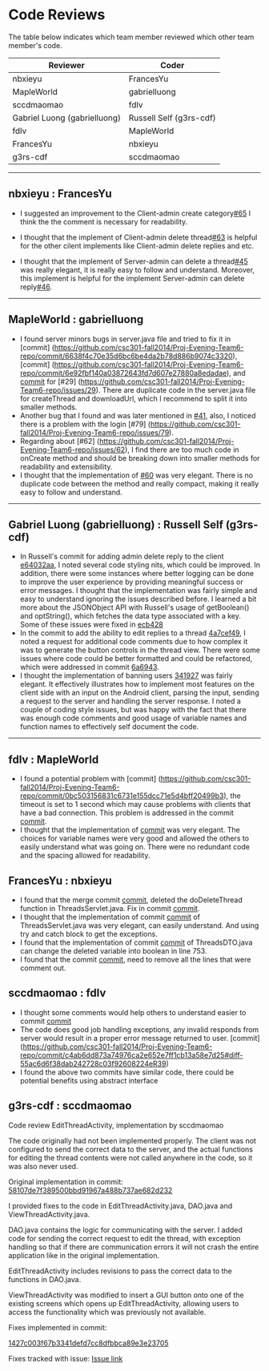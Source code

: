 # Code Reviews

The table below indicates which team member reviewed which other team member's code.

| Reviewer | Coder |
| -------- | ----- |
| nbxieyu |  FrancesYu |
| MapleWorld |  gabrielluong |
| sccdmaomao |  fdlv |
| Gabriel Luong (gabrielluong) |  Russell Self (g3rs-cdf) |
| fdlv |  MapleWorld |
| FrancesYu |  nbxieyu |
| g3rs-cdf | sccdmaomao|

-----

## nbxieyu : FrancesYu
* I suggested an improvement to the Client-admin create category[#65](https://github.com/csc301-fall2014/Proj-Evening-Team6-repo/commit/47feee433290f52080f76485e2e9d39f00734def)
  I think the the comment is necessary for  readability.

* I thought that  the implement of Client-admin delete thread[#63](https://github.com/csc301-fall2014/Proj-Evening-Team6-repo/commit/3ffa8ad4aeeea6a5b5562d8fa4842c10eff00095) is
helpful for the other cilent implements like Client-admin delete replies and etc.

* I thought that the implement of Server-admin can delete a thread[#45](https://github.com/csc301-fall2014/Proj-Evening-Team6-repo/commit/42f3333ccfacfbe462385e80775d48b6e835c17a)
was really elegant, it is really easy to follow and understand. Moreover, this implement is helpful for the
implement Server-admin can delete reply[#46](https://github.com/csc301-fall2014/Proj-Evening-Team6-repo/issues/46).


-----

## MapleWorld : gabrielluong

* I found server minors bugs in server.java file and tried to fix it in [commit] (https://github.com/csc301-fall2014/Proj-Evening-Team6-repo/commit/6638f4c70e35d6bc6be4da2b78d886b9074c3320), [commit] (https://github.com/csc301-fall2014/Proj-Evening-Team6-repo/commit/6e92fbf140a03872643fd7d607e27880a8edadae), and [commit](https://github.com/csc301-fall2014/Proj-Evening-Team6-repo/commit/e33fd90412810c7943dfb4ce32b30e40b1bd762c) for [#29] (https://github.com/csc301-fall2014/Proj-Evening-Team6-repo/issues/29). There are duplicate code in the server.java file for createThread and downloadUrl, which I recommend to split it into smaller methods.
* Another bug that I found and was later mentioned in [#41](https://github.com/csc301-fall2014/Proj-Evening-Team6-repo/issues/41), also, I noticed there is a problem with the login [#79] (https://github.com/csc301-fall2014/Proj-Evening-Team6-repo/issues/79).
* Regarding about [#62] (https://github.com/csc301-fall2014/Proj-Evening-Team6-repo/issues/62), I find there are too much code in onCreate method and should be breaking down into smaller methods for readability and extensibility.
* I thought that the implementation of [#60](https://github.com/csc301-fall2014/Proj-Evening-Team6-repo/issues/60) was very elegant. There is no duplicate code between the method and really compact, making it really easy to follow and understand.

-----

## Gabriel Luong (gabrielluong) : Russell Self (g3rs-cdf)

 * In Russell's commit for adding admin delete reply to the client [e64032aa](https://github.com/csc301-fall2014/Proj-Evening-Team6-repo/commit/e64032aa2cfaadbca0ce5f00c5ff39f1f771dc1e#diff-4b5d83ff78209d2d18f1831d3c540886R142), I noted several code styling nits, which could be improved. In addition, there were some instances where better logging can be done to improve the user experience by providing meaningful success or error messages. I thought that the implementation was fairly simple and easy to understand ignoring the issues described before. I learned a bit more about the JSONObject API with Russell's usage of getBoolean() and optString(), which fetches the data type associated with a key. Some of these issues were fixed in [ecb428](https://github.com/csc301-fall2014/Proj-Evening-Team6-repo/commit/ecb42871d6b4747c6ffbbc0644a01b5782da233d)
 * In the commit to add the ability to edit replies to a thread [4a7cef49](https://github.com/csc301-fall2014/Proj-Evening-Team6-repo/commit/4a7cef4966c666115ad0059ac6216166c1509abb#diff-de9134b500122ac4185561038fab4474R120), I noted a request for additional code comments due to how complex it was to generate the button controls in the thread view. There were some issues where code could be better formatted and could be refactored, which were addressed in commit [6a6943](https://github.com/csc301-fall2014/Proj-Evening-Team6-repo/commit/6a69433eb1b4c3df84a9b5c08417ad2e410d494c).
 * I thought the implementation of banning users [341927](https://github.com/csc301-fall2014/Proj-Evening-Team6-repo/commit/3419270c2789e22722c2225ecd17eccff2911b72) was fairly elegant. It effectively illustrates how to implement most features on the client side with an input on the Android client, parsing the input, sending a request to the server and handling the server response. I noted a couple of coding style issues, but was happy with the fact that there was enough code comments and good usage of variable names and function names to effectively self document the code.
-----

## fdlv : MapleWorld

 * I found a potential problem with [commit] (https://github.com/csc301-fall2014/Proj-Evening-Team6-repo/commit/0bc503156831c6731e155dcc71e5d4bff20499b3), the timeout is set to 1 second which may cause problems with clients that have a bad connection. This problem is addressed in the commit [commit](https://github.com/csc301-fall2014/Proj-Evening-Team6-repo/commit/0453fe57e53f534e21d363825b8da775cc202f4c).
 * I thought that the implementation of [commit](https://github.com/csc301-fall2014/Proj-Evening-Team6-repo/commit/a60b852f17039c2c0723d44f9061517436cb26b7) was very elegant. The choices for variable names were very good and allowed the others to easily understand what was going on. There were no redundant code and the spacing allowed for readability.

## FrancesYu : nbxieyu

 * I found that the merge commit [commit](https://github.com/csc301-fall2014/Proj-Evening-Team6-repo/commit/fc8c298378ab504ee3ad47873aa183c9a730eb2a), deleted the doDeleteThread function in ThreadsServlet.java. Fix in commit [commit](https://github.com/csc301-fall2014/Proj-Evening-Team6-repo/commit/d067480c6d2dbf320cd64d1c59fc5ef332da8568).
 * I thought that the implementation of commit [commit](https://github.com/csc301-fall2014/Proj-Evening-Team6-repo/commit/9acca297461cfd87f3d3e6796ebb2afbcbcdcd2f) of ThreadsServlet.java was very elegant, can easily understand. And using try and catch block to get the exceptions.
 * I found that the implementation of commit [commit](https://github.com/csc301-fall2014/Proj-Evening-Team6-repo/commit/9acca297461cfd87f3d3e6796ebb2afbcbcdcd2f) of ThreadsDTO.java can change the deleted variable into boolean in line 753.
 * I found that the commit [commit](https://github.com/csc301-fall2014/Proj-Evening-Team6-repo/commit/844c7aaedc617cf1be447d371458fd28f4420e51), need to remove all the lines that were comment out.

## sccdmaomao : fdlv

  * I thought some comments would help others to understand easier to commit [commit ](https://github.com/csc301-fall2014/Proj-Evening-Team6-repo/commit/8db010c807ed2d7786dfbc4845cf08d71f077a03)  
  * The code does good job handling exceptions, any invalid responds from server would result in a proper error message returned to user. [commit] (https://github.com/csc301-fall2014/Proj-Evening-Team6-repo/commit/c4ab6dd873a74976ca2e652e7ff1cb13a58e7d25#diff-55ac6d6f38dab242728c03f92608224eR39)
  * I found the above two commits have similar code, there could be potential benefits using abstract interface

## g3rs-cdf : sccdmaomao

Code review
EditThreadActivity, implementation by sccdmaomao

The code originally had not been implemented properly. The client was not configured to send the correct data to the server, and the actual functions for editing the thread contents were not called anywhere in the code, so it was also never used.


Original implementation in commit: 
[58107de7f389500bbd91967a488b737ae682d232](https://github.com/csc301-fall2014/Proj-Evening-Team6-repo/commit/58107de7f389500bbd91967a488b737ae682d232)


I provided fixes to the code in EditThreadActivity.java, DAO.java and ViewThreadActivity.java.


DAO.java contains the logic for communicating with the server. I added code for sending the correct request to edit the thread, with exception handling so that if there are communication errors it will not crash the entire application like in the original implementation.


EditThreadActivity includes revisions to pass the correct data to the functions in DAO.java.


ViewThreadActivity was modified to insert a GUI button onto one of the existing screens which opens up EditThreadActivity, allowing users to access the functionality which was previously not available.


Fixes implemented in commit:
 
[1427c003f67b3341defd7cc8dfbbca89e3e23705](https://github.com/csc301-fall2014/Proj-Evening-Team6-repo/commit/1427c003f67b3341defd7cc8dfbbca89e3e23705)

Fixes tracked with issue: [Issue link](https://github.com/csc301-fall2014/Proj-Evening-Team6-repo/issues/77)
